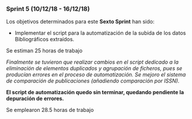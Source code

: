 ### Sprint 5 (10/12/18 - 16/12/18)


Los objetivos determinados para este **Sexto Sprint** han sido:
*	Implementar el script para la automatización de la subida de los datos Bibliográficos extraídos.

Se estiman 25 horas de trabajo

*Finalmente se tuvieron que realizar cambios en el script dedicado a la eliminación de elementos duplicados
y agrupación de ficheros, pues se producían errores en el proceso de automatización. Se mejoro el sistema de comparación de publicaciones (añadiendo comparación por ISSN).*

**El script de automatización quedo sin terminar, quedando pendiente la depuración de errores.**


Se emplearon 28.5 horas de trabajo

